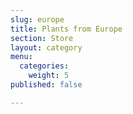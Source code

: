 ```yaml
---
slug: europe
title: Plants from Europe
section: Store
layout: category
menu:
  categories:
    weight: 5
published: false

---
```

